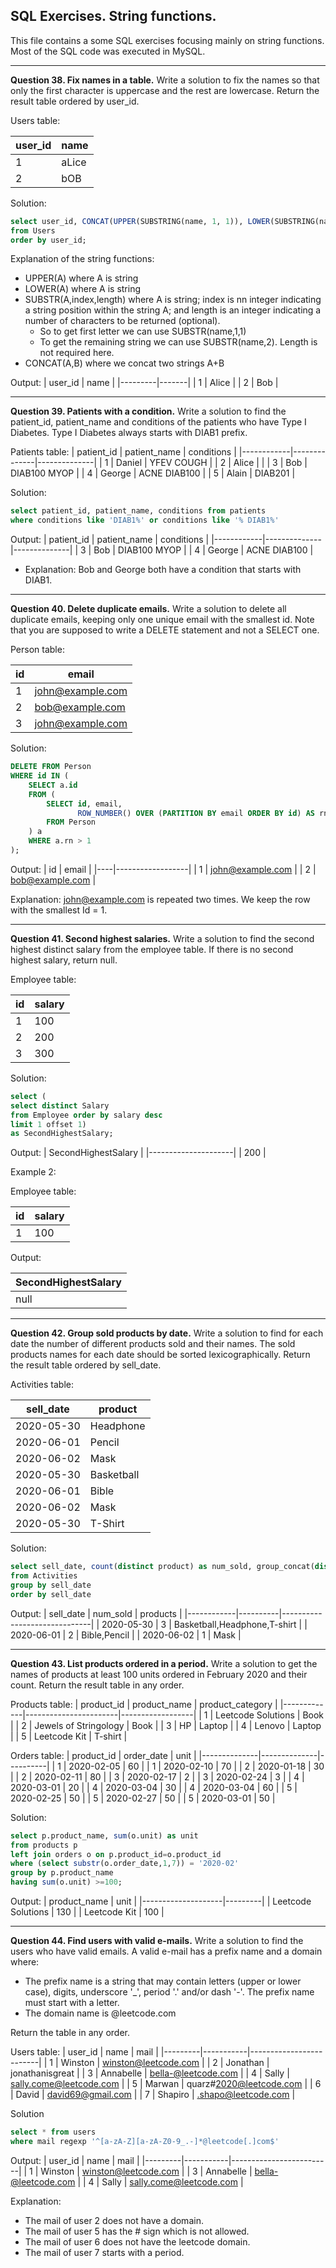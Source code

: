 ## SQL Exercises. String functions.

This file contains a some SQL exercises focusing mainly on string functions. Most of the SQL code was executed in MySQL.

***
**Question 38. Fix names in a table.** Write a solution to fix the names so that only the first character is uppercase and the rest are lowercase. Return the result table ordered by user_id.

Users table:

| user_id | name  |
|---------|-------|
| 1       | aLice |
| 2       | bOB   |

Solution:
```sql
select user_id, CONCAT(UPPER(SUBSTRING(name, 1, 1)), LOWER(SUBSTRING(name, 2))) as name
from Users
order by user_id;
```

Explanation of the string functions:

- UPPER(A) where A is string
- LOWER(A) where A is string
- SUBSTR(A,index,length) where A is string; index is nn integer indicating a string position within the string A; and length is an integer indicating a number of characters to be returned (optional).
  - So to get first letter we can use SUBSTR(name,1,1)
  - To get the remaining string we can use SUBSTR(name,2). Length is not required here.
- CONCAT(A,B) where we concat two strings A+B

Output: 
| user_id | name  |
|---------|-------|
| 1       | Alice |
| 2       | Bob   |

***
**Question 39. Patients with a condition.** Write a solution to find the patient_id, patient_name and conditions of the patients who have Type I Diabetes. Type I Diabetes always starts with DIAB1 prefix.

Patients table:
| patient_id | patient_name | conditions   |
|------------|--------------|--------------|
| 1          | Daniel       | YFEV COUGH   |
| 2          | Alice        |              |
| 3          | Bob          | DIAB100 MYOP |
| 4          | George       | ACNE DIAB100 |
| 5          | Alain        | DIAB201      |


Solution:
```sql
select patient_id, patient_name, conditions from patients
where conditions like 'DIAB1%' or conditions like '% DIAB1%'
```

Output: 
| patient_id | patient_name | conditions   |
|------------|--------------|--------------|
| 3          | Bob          | DIAB100 MYOP |
| 4          | George       | ACNE DIAB100 | 

- Explanation: Bob and George both have a condition that starts with DIAB1.

***
**Question 40. Delete duplicate emails.** Write a solution to delete all duplicate emails, keeping only one unique email with the smallest id. Note that you are supposed to  write a DELETE statement and not a SELECT one. 

Person table:

| id | email            |
|----|------------------|
| 1  | john@example.com |
| 2  | bob@example.com  |
| 3  | john@example.com |


Solution:
```sql
DELETE FROM Person 
WHERE id IN (
    SELECT a.id
    FROM (
        SELECT id, email,
               ROW_NUMBER() OVER (PARTITION BY email ORDER BY id) AS rn
        FROM Person
    ) a
    WHERE a.rn > 1
);
```

Output: 
| id | email            |
|----|------------------|
| 1  | john@example.com |
| 2  | bob@example.com  |

Explanation: john@example.com is repeated two times. We keep the row with the smallest Id = 1.


***
**Question 41. Second highest salaries.** Write a solution to find the second highest distinct salary from the employee table. If there is no second highest salary, return null.

Employee table:

| id | salary |
|----|--------|
| 1  | 100    |
| 2  | 200    |
| 3  | 300    |

Solution:
```sql
select (
select distinct Salary
from Employee order by salary desc 
limit 1 offset 1)
as SecondHighestSalary;
```
Output: 
| SecondHighestSalary |
|---------------------|
| 200                 |

Example 2:
 
Employee table:

| id | salary |
|----|--------|
| 1  | 100    |

Output: 

| SecondHighestSalary |
|---------------------|
| null                |

***
**Question 42. Group sold products by date.** Write a solution to find for each date the number of different products sold and their names. The sold products names for each date should be sorted lexicographically. Return the result table ordered by sell_date.
 
Activities table:

| sell_date  | product    |
|------------|------------|
| 2020-05-30 | Headphone  |
| 2020-06-01 | Pencil     |
| 2020-06-02 | Mask       |
| 2020-05-30 | Basketball |
| 2020-06-01 | Bible      |
| 2020-06-02 | Mask       |
| 2020-05-30 | T-Shirt    |

Solution:
```sql
select sell_date, count(distinct product) as num_sold, group_concat(distinct product order by product) as products
from Activities
group by sell_date
order by sell_date
```

Output: 
| sell_date  | num_sold | products                     |
|------------|----------|------------------------------|
| 2020-05-30 | 3        | Basketball,Headphone,T-shirt |
| 2020-06-01 | 2        | Bible,Pencil                 |
| 2020-06-02 | 1        | Mask                         |


***
**Question 43. List products ordered in a period.** Write a solution to get the names of products at least 100 units ordered in February 2020 and their count. Return the result table in any order.

Products table:
| product_id  | product_name          | product_category |
|-------------|-----------------------|------------------|
| 1           | Leetcode Solutions    | Book             |
| 2           | Jewels of Stringology | Book             |
| 3           | HP                    | Laptop           |
| 4           | Lenovo                | Laptop           |
| 5           | Leetcode Kit          | T-shirt          |


Orders table:
| product_id   | order_date   | unit     |
|--------------|--------------|----------|
| 1            | 2020-02-05   | 60       |
| 1            | 2020-02-10   | 70       |
| 2            | 2020-01-18   | 30       |
| 2            | 2020-02-11   | 80       |
| 3            | 2020-02-17   | 2        |
| 3            | 2020-02-24   | 3        |
| 4            | 2020-03-01   | 20       |
| 4            | 2020-03-04   | 30       |
| 4            | 2020-03-04   | 60       |
| 5            | 2020-02-25   | 50       |
| 5            | 2020-02-27   | 50       |
| 5            | 2020-03-01   | 50       |

Solution:
```sql
select p.product_name, sum(o.unit) as unit
from products p
left join orders o on p.product_id=o.product_id
where (select substr(o.order_date,1,7)) = '2020-02' 
group by p.product_name
having sum(o.unit) >=100;
```

Output: 
| product_name       | unit    |
|--------------------|---------|
| Leetcode Solutions | 130     |
| Leetcode Kit       | 100     |


***
**Question 44. Find users with valid e-mails.** Write a solution to find the users who have valid emails. A valid e-mail has a prefix name and a domain where:

- The prefix name is a string that may contain letters (upper or lower case), digits, underscore '_', period '.' and/or dash '-'. The prefix name must start with a letter.
- The domain name is @leetcode.com

Return the table in any order.

Users table:
| user_id | name      | mail                    |
|---------|-----------|-------------------------|
| 1       | Winston   | winston@leetcode.com    |
| 2       | Jonathan  | jonathanisgreat         |
| 3       | Annabelle | bella-@leetcode.com     |
| 4       | Sally     | sally.come@leetcode.com |
| 5       | Marwan    | quarz#2020@leetcode.com |
| 6       | David     | david69@gmail.com       |
| 7       | Shapiro   | .shapo@leetcode.com     |

Solution
```sql
select * from users
where mail regexp '^[a-zA-Z][a-zA-Z0-9_.-]*@leetcode[.]com$'
```

Output: 
| user_id | name      | mail                    |
|---------|-----------|-------------------------|
| 1       | Winston   | winston@leetcode.com    |
| 3       | Annabelle | bella-@leetcode.com     |
| 4       | Sally     | sally.come@leetcode.com |

Explanation: 
- The mail of user 2 does not have a domain.
- The mail of user 5 has the # sign which is not allowed.
- The mail of user 6 does not have the leetcode domain.
- The mail of user 7 starts with a period.





































